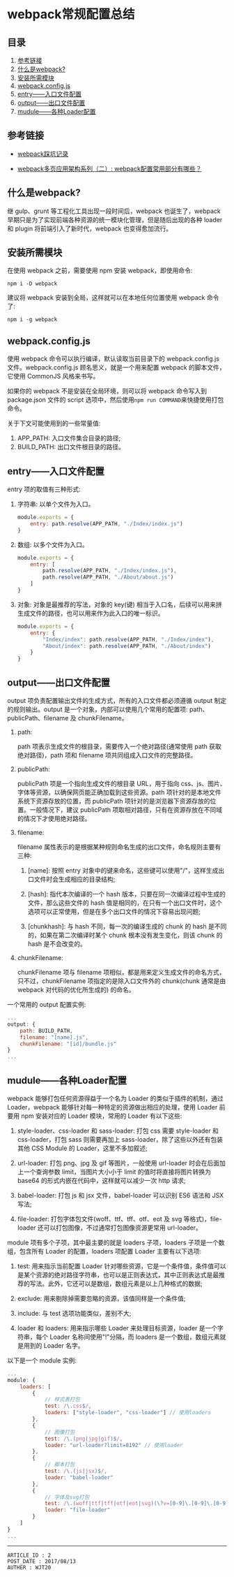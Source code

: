 
# webpack常规配置总结 #

## 目录 ##

1. [参考链接](#href1)
2. [什么是webpack?](#href2)
3. [安装所需模块](#href3)
4. [webpack.config.js](#href4)
5. [entry——入口文件配置](#href5)
6. [output——出口文件配置](#href6)
7. [mudule——各种Loader配置](#href7)

## <a name="href1">参考链接</a> ##

- [webpack踩坑记录](http://www.tuicool.com/articles/7NvYZbv)

- [webpack多页应用架构系列（二）: webpack配置常用部分有哪些？](https://segmentfault.com/a/1190000006863968)

## <a name="href2">什么是webpack?</a> ##

继 gulp、grunt 等工程化工具出现一段时间后，webpack 也诞生了，webpack 早期只是为了实现前端各种资源的统一模块化管理，但是随后出现的各种 loader 和 plugin 将前端引入了新时代，webpack 也变得愈加流行。

## <a name="href3">安装所需模块</a> ##

在使用 webpack 之前，需要使用 npm 安装 webpack，即使用命令:

```
npm i -D webpack
```

建议将 webpack 安装到全局，这样就可以在本地任何位置使用 webpack 命令了:

```
npm i -g webpack
```

## <a name="href4">webpack.config.js</a> ##

使用 webpack 命令可以执行编译，默认读取当前目录下的 webpack.config.js 文件。webpack.config.js 顾名思义，就是一个用来配置 webpack 的脚本文件，它使用 CommonJS 风格来书写。

如果你的 webpack 不是安装在全局环境，则可以将 webpack 命令写入到 package.json 文件的 script 选项中，然后使用`npm run COMMAND`来快捷使用打包命令。

关于下文可能使用到的一些常量值:

1. APP_PATH: 入口文件集合目录的路径;
2. BUILD_PATH: 出口文件根目录的路径。

## <a name="href5">entry——入口文件配置</a> ##

entry 项的取值有三种形式:

1. 字符串: 以单个文件为入口。

    ```js
    module.exports = {
        entry: path.resolve(APP_PATH, "./Index/index.js")
    }
    ```

2. 数组: 以多个文件为入口。

    ```js
    module.exports = {
        entry: [
            path.resolve(APP_PATH, "./Index/index.js"),
            path.resolve(APP_PATH, "./About/about.js")
        ]
    }
    ```

3. 对象: 对象是最推荐的写法，对象的 key(键) 相当于入口名，后续可以用来拼生成文件的路径，也可以用来作为此入口的唯一标识。

    ```js
    module.exports = {
        entry: {
            "Index/index": path.resolve(APP_PATH, "./Index/index"),
            "About/index": path.resolve(APP_PATH, "./About/index")
        }
    }
    ```

## <a name="href6">output——出口文件配置</a> ##

output 项负责配置输出文件的生成方式，所有的入口文件都必须遵循 output 制定的规则输出。output 是一个对象，内部可以使用几个常用的配置项: path、publicPath、filename 及 chunkFilename。

1. path:

    path 项表示生成文件的根目录，需要传入一个绝对路径(通常使用 path 获取绝对路径)，path 项和 filename 项共同组成入口文件的完整路径。

2. publicPath:

    publicPath 项是一个指向生成文件的根目录 URL，用于指向 css、js、图片、字体等资源，以确保网页能正确加载到这些资源。path 项针对的是本地文件系统下资源存放的位置，而 publicPath 项针对的是浏览器下资源存放的位置。一般情况下，建议 publicPath 项取相对路径，只有在资源存放在不同域的情况下才使用绝对路径。

3. filename:

    filename 属性表示的是根据某种规则命名生成的出口文件，命名规则主要有三种:

    1. [name]: 按照 entry 对象中的键来命名，这些键可以使用"/"，这样生成出口文件时会生成相应的目录结构;

    2. [hash]: 指代本次编译的一个 hash 版本，只要在同一次编译过程中生成的文件，那么这些文件的 hash 值是相同的，在只有一个出口文件时，这个选项可以正常使用，但是在多个出口文件的情况下容易出现问题;

    3. [chunkhash]: 与 hash 不同，每一次的编译生成的 chunk 的 hash 是不同的，如果在第二次编译时某个 chunk 根本没有发生变化，则该 chunk 的 hash 是不会改变的。

4. chunkFilename:

    chunkFilename 项与 filename 项相似，都是用来定义生成文件的命名方式，只不过，chunkFilename 项指定的是除入口文件外的 chunk(chunk 通常是由 webpack 对代码的优化所生成的) 的命名。

一个常用的 output 配置实例:

```js
...
output: {
    path: BUILD_PATH,
    filename: "[name].js",
    chunkFilename: "[id]/bundle.js"
}
...
```

## <a name="href7">mudule——各种Loader配置</a> ##

webpack 能够打包任何资源得益于一个名为 Loader 的类似于插件的机制，通过 Loader，webpack 能够针对每一种特定的资源做出相应的处理，使用 Loader 前要用 npm 安装对应的 Loader 模块，常用的 Loader 有以下这些:

1. style-loader、css-loader 和 sass-loader: 打包 css 需要 style-loader 和 css-loader，打包 sass 则需要再加上 sass-loader，除了这些以外还有包装其他 CSS Module 的 Loader，这里不多加叙述;

2. url-loader: 打包 png、jpg 及 gif 等图片，一般使用 url-loader 时会在后面加上一个查询参数 limit，当图片大小小于 limit 的值时将直接将图片转换为 base64 的形式内嵌在代码中，这样就可以减少一次 http 请求;

3. babel-loader: 打包 js 和 jsx 文件，babel-loader 可以识别 ES6 语法和 JSX 写法;

4. file-loader: 打包字体包文件(woff、ttf、tff、otf、eot 及 svg 等格式)，file-loader 还可以打包图像，不过通常打包图像资源更常用 url-loader。

module 项有多个子项，其中最主要的就是 loaders 子项，loaders 子项是一个数组，包含所有 Loader 的配置，loaders 项配置 Loader 主要有以下选项:

1. test: 用来指示当前配置 Loader 针对哪些资源，它是一个条件值，条件值可以是某个资源的绝对路径字符串，也可以是正则表达式，其中正则表达式是最推荐的写法。此外，它还可以是数组，数组元素是以上几种格式的数据;

2. exclude: 用来剔除掉需要忽略的资源，该值同样是一个条件值;

3. include: 与 test 选项功能类似，差别不大;

4. loader 和 loaders: 用来指示哪些 Loader 来处理目标资源，loader 是一个字符串，每个 Loader 名称间使用"!"分隔，而 loaders 是一个数组，数组元素就是用到的 Loader 名字。

以下是一个 module 实例:

```js
...
module: {
    loaders: [
        {
            // 样式表打包
            test: /\.css$/,
            loaders: ["style-loader", "css-loader"] // 使用loaders
        },
        {
            // 图像打包
            test: /\.(png|jpg|gif)$/,
            loader: "url-loader?limit=8192" // 使用loader
        },
        {
            // 脚本打包
            test: /\.(js|jsx)$/,
            loader: "babel-loader"
        },
        {
            // 字体及svg打包
            test: /\.(woff|ttf|tff|otf|eot|svg)(\?v=[0-9]\.[0-9]\.[0-9])?$/,
            loader: "file-loader"
        }
    ]
}
...
```

---

```
ARTICLE_ID : 2
POST_DATE : 2017/08/13
AUTHER : WJT20
```
